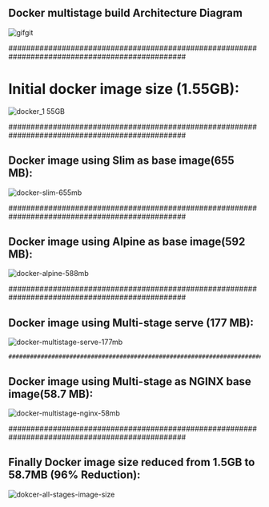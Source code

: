  ## Docker multistage build Architecture Diagram

 ![gifgit](https://github.com/user-attachments/assets/4faa8704-6cfc-48b4-866b-897006dfdfb2)

 ################################################################################################

 # Initial docker image size (1.55GB):

 ![docker_1 55GB](https://github.com/user-attachments/assets/c2765a2d-2163-40f4-9ad0-d120fcae95b1)




 ################################################################################################

 ## Docker image using Slim as base image(655 MB):

 ![docker-slim-655mb](https://github.com/user-attachments/assets/2d334570-c614-4e00-b030-d8eec171ed63)


  ################################################################################################


  ## Docker image using Alpine as base image(592 MB):

  ![docker-alpine-588mb](https://github.com/user-attachments/assets/6027d67e-3008-45f1-858f-4b3dc788657e)


  ################################################################################################


  ## Docker image using Multi-stage serve (177 MB):

  ![docker-multistage-serve-177mb](https://github.com/user-attachments/assets/483bc211-19cb-44e8-adf9-3b225dded60d)


    ################################################################################################


 ## Docker image using Multi-stage as NGINX base image(58.7 MB):

 ![docker-multistage-nginx-58mb](https://github.com/user-attachments/assets/32da5c66-2ada-4514-9861-eb33feb9e557)


 ################################################################################################


 ## Finally Docker image size reduced from 1.5GB to 58.7MB (96% Reduction):

 ![dokcer-all-stages-image-size](https://github.com/user-attachments/assets/eccfb1f8-b534-40ab-9af8-6b65dd129f09)






 


 
